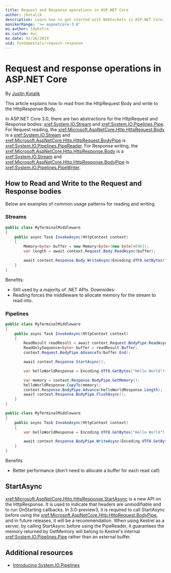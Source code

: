 ```yaml
---
title: Request and Response operations in ASP.NET Core
author: jkotalik
description: Learn how to get started with WebSockets in ASP.NET Core.
monikerRange: '>= aspnetcore-3.0'
ms.author: tdykstra
ms.custom: mvc
ms.date: 02/26/2019
uid: fundamentals/request-response
---
```

# Request and response operations in ASP.NET Core

By [Justin Kotalik](https://github.com/jkotalik)

This article explains how to read from the HttpRequest Body and write to the HttpResponse Body.

In ASP.NET Core 3.0, there are two abstractions for the HttpRequest and Response bodies: <xref:System.IO.Stream> and <xref:System.IO.Pipelines.Pipe>. For Request reading, the <xref:Microsoft.AspNetCore.Http.HttpRequest.Body> is a <xref:System.IO.Stream> and <xref:Microsoft.AspNetCore.Http.HttpRequest.BodyPipe> is <xref:System.IO.Pipelines.PipeReader>. For Response writing, the <xref:Microsoft.AspNetCore.Http.HttpResponse.Body> is a <xref:System.IO.Stream> and <xref:Microsoft.AspNetCore.Http.HttpResponse.BodyPipe> is <xref:System.IO.Pipelines.PipeWriter>.

## How to Read and Write to the Request and Response bodies

Below are examples of common usage patterns for reading and writing.
### Streams

```csharp
public class MyTerminalMiddleware
{
    public async Task InvokeAsync(HttpContext context)
    {
        Memory<byte> buffer = new Memory<byte>(new byte[4096]);
        var length = await context.Request.Body.ReadAsync(buffer);

        await context.Response.Body.WriteAsync(Encoding.UTF8.GetBytes("Hello World"));
    }
}
```

Benefits:
- Still used by a majority of .NET APIs.
Downsides:
- Reading forces the middleware to allocate memory for the stream to read into. 

### Pipelines

```csharp
public class MyTerminalMiddleware
{
    public async Task InvokeAsync(HttpContext context)
    {
        ReadResult readResult = await context.Request.BodyPipe.ReadAsync();
        ReadOnlySequence<byte> buffer = readResult.Buffer;
        context.Request.BodyPipe.AdvanceTo(buffer.End);

        await context.Response.StartAsync();

        var helloWorldResponse = Encoding.UTF8.GetBytes("Hello World");

        var memory = context.Response.BodyPipe.GetMemory();
        helloWorldResponse.CopyTo(memory);
        context.Response.BodyPipe.Advance(helloWorldResponse.Length);
        await context.Response.BodyPipe.FlushAsync();
    }
}
```

```csharp
public class MyTerminalMiddleware
{
    public async Task InvokeAsync(HttpContext context)
    {
        var helloWorldResponse = Encoding.UTF8.GetBytes("Hello World");

        await context.Response.BodyPipe.WriteAsync(Encoding.UTF8.GetBytes("Hello World"));
    }
}
```

Benefits
- Better performance (don't need to allocate a buffer for each read call)

## StartAsync
<xref:Microsoft.AspNetCore.Http.HttpResponse.StartAsync> is a new API on the HttpResponse. It is used to indicate that headers are unmodifiable and to run OnStarting callbacks. In 3.0-preview3, it is required to call StartAsync before using the <xref:Microsoft.AspNetCore.Http.HttpRequest.BodyPipe>, and in future releases, it will be a recommendation. When using Kestrel as a server, by calling StartAsync before using the PipeReader, it guarantees the memory returned by GetMemory will belong to Kestrel's internal <xref:System.IO.Pipelines.Pipe> rather than an external buffer.

## Additional resources
* [Introducing System.IO.Pipelines](https://devblogs.microsoft.com/dotnet/system-io-pipelines-high-performance-io-in-net/)